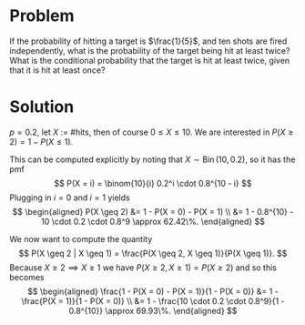 # Problem
If the probability of hitting a target is $\frac{1}{5}$, and ten shots are fired independently, what is the probability of the target being hit at least twice? What is the conditional probability that the target is hit at least twice, given that it is hit at least once?

# Solution
$p = 0.2$, let $X$ := #hits, then of course $0 \leq X \leq 10$. We are interested in $P(X \geq 2) = 1 - P(X \leq 1)$.

This can be computed explicitly by noting that $X \sim \operatorname{Bin}(10, 0.2)$, so it has the pmf
$$
P(X = i) = \binom{10}{i} 0.2^i \cdot 0.8^{10 - i}
$$
Plugging in $i = 0$ and $i = 1$ yields
$$
\begin{aligned}
P(X \geq 2) &= 1 - P(X = 0) - P(X = 1) \\
&= 1 - 0.8^{10} - 10 \cdot 0.2 \cdot 0.8^9 \approx 62.42\%.
\end{aligned}
$$

We now want to compute the quantity
$$
P(X \geq 2 | X \geq 1) = \frac{P(X \geq 2, X \geq 1)}{P(X \geq 1)}.
$$
Because $X \geq 2 \implies X \geq 1$ we have $P(X \geq 2, X \geq 1) = P(X \geq 2)$ and so this becomes
$$
\begin{aligned}
\frac{1 - P(X = 0) - P(X = 1)}{1 - P(X = 0)} &= 1 - \frac{P(X = 1)}{1 - P(X = 0)} \\
&= 1 - \frac{10 \cdot 0.2 \cdot 0.8^9}{1 - 0.8^{10}} \approx 69.93\%.
\end{aligned}
$$